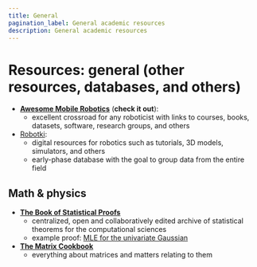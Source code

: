 ```yaml
---
title: General
pagination_label: General academic resources
description: General academic resources
---
```


# Resources: general (other resources, databases, and others)

- [**Awesome Mobile Robotics**](https://github.com/mathiasmantelli/awesome-mobile-robotics) (**check it out**):
  - excellent crossroad for any roboticist with links to courses, books, datasets, software, research groups, and others
- [Robotki](https://robotki.github.io/index.html):
  - digital resources for robotics such as tutorials, 3D models, simulators, and others
  - early-phase database with the goal to group data from the entire field

## Math & physics

- [**The Book of Statistical Proofs**](https://statproofbook.github.io/)
  - centralized, open and collaboratively edited archive of statistical theorems for the computational sciences
  - example proof: [MLE for the univariate Gaussian](https://statproofbook.github.io/P/ug-mle)
- [**The Matrix Cookbook**](https://www.math.uwaterloo.ca/~hwolkowi/matrixcookbook.pdf)
  - everything about matrices and matters relating to them
